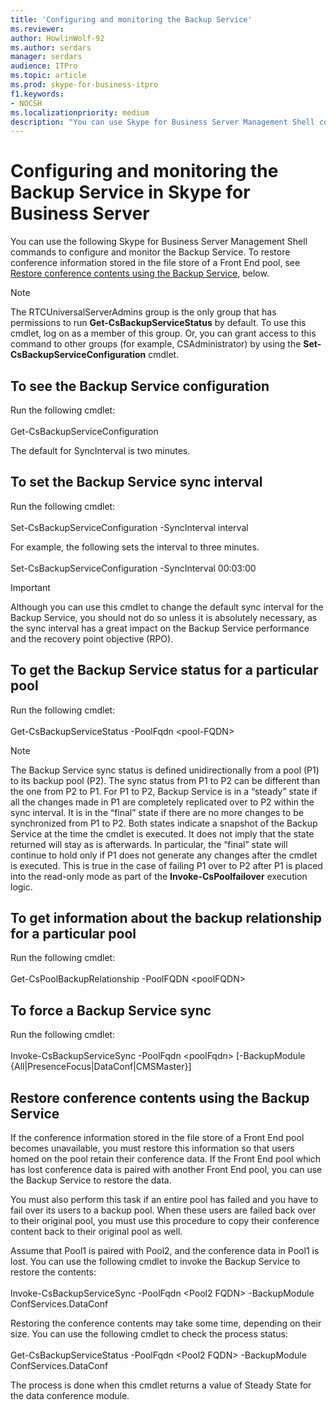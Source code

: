```yaml
---
title: 'Configuring and monitoring the Backup Service'
ms.reviewer: 
author: HowlinWolf-92
ms.author: serdars
manager: serdars
audience: ITPro
ms.topic: article
ms.prod: skype-for-business-itpro
f1.keywords:
- NOCSH
ms.localizationpriority: medium
description: "You can use Skype for Business Server Management Shell commands to configure and monitor the Backup Service."
---
```


# Configuring and monitoring the Backup Service in Skype for Business Server

You can use the following Skype for Business Server Management Shell commands to configure and monitor the Backup Service. To restore conference information stored in the file store of a Front End pool, see [Restore conference contents using the Backup Service](#restore-conference-contents-using-the-backup-service), below.

> [!NOTE]  
> The RTCUniversalServerAdmins group is the only group that has permissions to run **Get-CsBackupServiceStatus** by default. To use this cmdlet, log on as a member of this group. Or, you can grant access to this command to other groups (for example, CSAdministrator) by using the **Set-CsBackupServiceConfiguration** cmdlet.

## To see the Backup Service configuration

Run the following cmdlet:<br/><br/>Get-CsBackupServiceConfiguration

The default for SyncInterval is two minutes.

## To set the Backup Service sync interval

Run the following cmdlet:<br/><br/>Set-CsBackupServiceConfiguration -SyncInterval interval

For example, the following sets the interval to three minutes.<br/><br/>Set-CsBackupServiceConfiguration -SyncInterval 00:03:00


> [!IMPORTANT]  
> Although you can use this cmdlet to change the default sync interval for the Backup Service, you should not do so unless it is absolutely necessary, as the sync interval has a great impact on the Backup Service performance and the recovery point objective (RPO).

## To get the Backup Service status for a particular pool

Run the following cmdlet:<br/><br/>Get-CsBackupServiceStatus -PoolFqdn \<pool-FQDN>

> [!NOTE]  
> The Backup Service sync status is defined unidirectionally from a pool (P1) to its backup pool (P2). The sync status from P1 to P2 can be different than the one from P2 to P1. For P1 to P2, Backup Service is in a “steady” state if all the changes made in P1 are completely replicated over to P2 within the sync interval. It is in the “final” state if there are no more changes to be synchronized from P1 to P2. Both states indicate a snapshot of the Backup Service at the time the cmdlet is executed. It does not imply that the state returned will stay as is afterwards. In particular, the “final” state will continue to hold only if P1 does not generate any changes after the cmdlet is executed. This is true in the case of failing P1 over to P2 after P1 is placed into the read-only mode as part of the **Invoke-CsPoolfailover** execution logic.

## To get information about the backup relationship for a particular pool

Run the following cmdlet:<br/><br/>Get-CsPoolBackupRelationship -PoolFQDN \<poolFQDN>

## To force a Backup Service sync

Run the following cmdlet:<br/><br/>Invoke-CsBackupServiceSync -PoolFqdn \<poolFqdn> [-BackupModule  {All|PresenceFocus|DataConf|CMSMaster}]

## Restore conference contents using the Backup Service 

If the conference information stored in the file store of a Front End pool becomes unavailable, you must restore this information so that users homed on the pool retain their conference data. If the Front End pool which has lost conference data is paired with another Front End pool, you can use the Backup Service to restore the data.

You must also perform this task if an entire pool has failed and you have to fail over its users to a backup pool. When these users are failed back over to their original pool, you must use this procedure to copy their conference content back to their original pool as well.

Assume that Pool1 is paired with Pool2, and the conference data in Pool1 is lost. You can use the following cmdlet to invoke the Backup Service to restore the contents:<br/><br/>Invoke-CsBackupServiceSync -PoolFqdn \<Pool2 FQDN> -BackupModule ConfServices.DataConf

Restoring the conference contents may take some time, depending on their size. You can use the following cmdlet to check the process status:<br/><br/>Get-CsBackupServiceStatus -PoolFqdn \<Pool2 FQDN> -BackupModule ConfServices.DataConf

The process is done when this cmdlet returns a value of Steady State for the data conference module.
